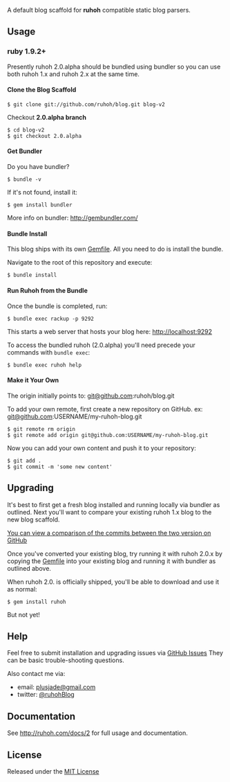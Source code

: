 A default blog scaffold for **ruhoh** compatible static blog parsers.

## Usage

### ruby 1.9.2+

Presently ruhoh 2.0.alpha should be bundled using bundler so you can use both ruhoh 1.x and ruhoh 2.x at the same time.

#### Clone the Blog Scaffold

    $ git clone git://github.com/ruhoh/blog.git blog-v2

Checkout **2.0.alpha branch**

    $ cd blog-v2
    $ git checkout 2.0.alpha

#### Get Bundler

Do you have bundler?

    $ bundle -v
    
If it's not found, install it:

    $ gem install bundler
    
More info on bundler: http://gembundler.com/

#### Bundle Install

This blog ships with its own [Gemfile][]. All you need to do is install the bundle.

Navigate to the root of this repository and execute:

    $ bundle install

#### Run Ruhoh from the Bundle

Once the bundle is completed, run:

    $ bundle exec rackup -p 9292

This starts a web server that hosts your blog here: [http://localhost:9292](http://localhost:9292)

To access the bundled ruhoh (2.0.alpha) you'll need precede your commands with `bundle exec`:

    $ bundle exec ruhoh help

#### Make it Your Own

The origin initially points to: git@github.com:ruhoh/blog.git

To add your own remote, first create a new repository on GitHub. ex: git@github.com:USERNAME/my-ruhoh-blog.git

    $ git remote rm origin
    $ git remote add origin git@github.com:USERNAME/my-ruhoh-blog.git

Now you can add your own content and push it to your repository:

    $ git add .
    $ git commit -m 'some new content'

## Upgrading

It's best to first get a fresh blog installed and running locally via bundler as outlined.
Next you'll want to compare your existing ruhoh 1.x blog to the new blog scaffold.

[You can view a comparison of the commits between the two version on GitHub][Compare]

Once you've converted your existing blog, try running it with ruhoh 2.0.x by copying the [Gemfile][] into your existing blog and running it with bundler as outlined above.

When ruhoh 2.0. is officially shipped, you'll be able to download and use it as normal:

    $ gem install ruhoh

But not yet!

## Help

Feel free to submit installation and upgrading issues via [GitHub Issues](https://github.com/ruhoh/blog/issues)
They can be basic trouble-shooting questions.

Also contact me via:

- email: plusjade@gmail.com
- twitter: [@ruhohBlog](http://twitter.com/ruhohBlog)

## Documentation

See <http://ruhoh.com/docs/2> for full usage and documentation.

## License

Released under the [MIT License](http://www.opensource.org/licenses/MIT)


[Compare]: https://github.com/ruhoh/blog/compare/2.0.alpha
[Gemfile]: https://github.com/ruhoh/blog/blob/2.0.alpha/Gemfile

